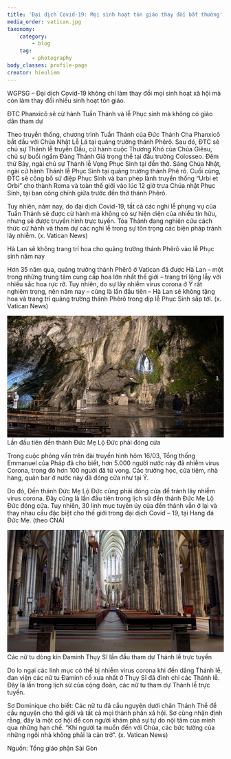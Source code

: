 ```yaml
---
title: 'Đại dịch Covid-19: Mọi sinh hoạt tôn giáo thay đổi bất thường'
media_order: vatican.jpg
taxonomy:
    category:
        - blog
    tag:
        - photography
body_classes: profile-page
creator: hieuliem
---
```


WGPSG – Đại dịch Covid-19 không chỉ làm thay đổi mọi sinh hoạt xã hội mà còn làm thay đổi nhiều sinh hoạt tôn giáo.

ĐTC Phanxicô sẽ cử hành Tuần Thánh và lễ Phục sinh mà không có giáo dân tham dự

Theo truyền thống, chương trình Tuần Thánh của Đức Thánh Cha Phanxicô bắt đầu với Chúa Nhật Lễ Lá tại quảng trường thánh Phêrô. Sau đó, ĐTC sẽ chủ sự Thánh lễ truyền Dầu, cử hành cuộc Thương Khó của Chúa Giêsu, chủ sự buổi ngắm Đàng Thánh Giá trọng thể tại đấu trường Colosseo. Đêm thứ Bảy, ngài chủ sự Thánh lễ Vọng Phục Sinh tại đền thờ. Sáng Chúa Nhật, ngài cử hành Thánh lễ Phục Sinh tại quảng trường thánh Phê rô. Cuối cùng, ĐTC sẽ công bố sứ điệp Phục Sinh và ban phép lành truyền thống “Urbi et Orbi” cho thành Roma và toàn thế giới vào lúc 12 giờ trưa Chúa nhật Phục Sinh, tại ban công chính giữa trước đền thờ thánh Phêrô.

Tuy nhiên, năm nay, do đại dịch Covid-19, tất cả các nghi lễ phụng vụ của Tuần Thánh sẽ được cử hành mà không có sự hiện diện của nhiều tín hữu, nhưng sẽ được truyền hình trực tuyến. Tòa Thánh đang nghiên cứu cách thức cử hành và tham dự các nghi lễ trong sự tôn trọng các biện pháp tránh lây nhiễm. (x. Vatican News)

Hà Lan sẽ không trang trí hoa cho quảng trường thánh Phêrô vào lễ Phục sinh năm nay

Hơn 35 năm qua, quảng trường thánh Phêrô ở Vatican đã được Hà Lan – một trong những trung tâm cung cấp hoa lớn nhất thế giới – trang trí lộng lẫy với nhiều sắc hoa rực rỡ. Tuy nhiên, do sự lây nhiễm virus corona ở Ý rất nghiêm trọng, nên năm nay – cũng là lần đầu tiên – Hà Lan sẽ không tặng hoa và trang trí quảng trường thánh Phêrô trong dịp lễ Phục Sinh sắp tới. (x. Vatican News)

![](image-20200318093040-4.jpeg?classes=img-fluid)
Lần đầu tiên đền thánh Đức Mẹ Lộ Đức phải đóng cửa

Trong cuộc phỏng vấn trên đài truyền hình hôm 16/03, Tổng thống Emmanuel của Pháp đã cho biết, hơn 5.000 người nước này đã nhiễm virus Corona, trong đó hơn 100 người đã tử vong. Các trường học, cửa tiệm, nhà hàng, quán bar ở nước này đã đóng cửa như tại Ý.

Do đó, Đền thánh Đức Mẹ Lộ Đức cũng phải đóng cửa để tránh lây nhiễm virus corona. Đây cũng là lần đầu tiên trong lịch sử đền thánh Đức Mẹ Lộ Đức đóng cửa. Tuy nhiên, 30 linh mục tuyên úy của đền thánh vẫn ở lại và thay nhau cầu đặc biệt cho thế giới trong đại dịch Covid – 19, tại Hang đá Đức Mẹ. (theo CNA)


![](image-20200318093040-5.jpeg?classes=img-fluid)
Các nữ tu dòng kín Đaminh Thụy Sĩ lần đầu tham dự Thánh lễ trực tuyến

Do lo ngại các linh mục có thể bị nhiễm virus corona khi đến dâng Thánh lễ, đan viện các nữ tu Đaminh cổ xưa nhất ở Thụy Sĩ đã đình chỉ các Thánh lễ. Đây là lần  trong lịch sử của cộng đoàn, các nữ tu tham dự Thánh lễ trực tuyến.

Sơ Dominique cho biết: Các nữ tu đã cầu nguyện dưới chân Thánh Thể để cầu nguyện cho thế giới và tất cả mọi thành phần xã hội. Sơ cũng nhận định rằng, đây là một cơ hội để con người khám phá sự tự do nội tâm của mình qua những hạn chế. “Khi người ta muốn đến với Chúa, các bức tường của những ngôi nhà không phải là cản trở”. (x. Vatican News)



Nguồn: Tổng giáo phận Sài Gòn

